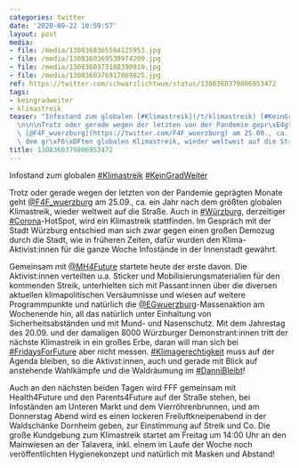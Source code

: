 ```yaml
---
categories: twitter
date: '2020-09-22 10:59:57'
layout: post
media:
- file: /media/1308360365584125953.jpg
- file: /media/1308360369530974209.jpg
- file: /media/1308360373188390919.jpg
- file: /media/1308360376917069825.jpg
ref: https://twitter.com/schwarzlichtwue/status/1308360379806953472
tags:
- keingradweiter
- klimastreik
teaser: "Infostand zum globalen [#Klimastreik](/t/klimastreik) [#KeinGradWeiter](/t/keingradweiter)\n\
  \n\n\nTrotz oder gerade wegen der letzten von der Pandemie gepr\xE4gten Monate geht\
  \ [@F4F_wuerzburg](https://twitter.com/F4F_wuerzburg) am 25.09., ca. ein Jahr nach\
  \ dem gr\xF6\xDFten globalen Klimastreik, wieder weltweit auf die Stra\xDFe. "
title: 1308360379806953472
---
```

Infostand zum globalen [#Klimastreik](/t/klimastreik) [#KeinGradWeiter](/t/keingradweiter)



Trotz oder gerade wegen der letzten von der Pandemie geprägten Monate geht [@F4F_wuerzburg](https://twitter.com/F4F_wuerzburg) am 25.09., ca. ein Jahr nach dem größten globalen Klimastreik, wieder weltweit auf die Straße. 
Auch in [#Würzburg](/t/würzburg), derzeitiger [#Corona](/t/corona)-HotSpot, wird ein Klimastreik stattfinden. Im Gespräch mit der Stadt Würzburg entschied man sich zwar gegen einen großen Demozug durch die Stadt, wie in früheren Zeiten, dafür wurden den Klima-Aktivist:innen für die ganze Woche Infostände in der Innenstadt gewährt.

Gemeinsam mit [@MH4Future](https://twitter.com/MH4Future) startete heute der erste davon. Die Aktivist:innen verteilten u.a. Sticker und Mobilisierungsmaterialien für den kommenden Streik, unterhielten sich mit Passant:innen über die diversen aktuellen klimapolitischen Versäumnisse und wiesen auf weitere Programmpunkte und natürlich die [@EGwuerzburg](https://twitter.com/EGwuerzburg)-Massenaktion am Wochenende hin, all das natürlich unter Einhaltung von Sicherheitsabständen und mit Mund- und Nasenschutz.
Mit dem Jahrestag des 20.09. und der damaligen 8000 Würzburger Demonstrant:innen tritt der nächste Klimastreik in ein großes Erbe, daran will man sich bei [#FridaysForFuture](/t/fridaysforfuture) aber nicht messen.
[#Klimagerechtigkeit](/t/klimagerechtigkeit) muss auf der Agenda bleiben, so die Aktivst:innen, auch und gerade mit Blick auf anstehende Wahlkämpfe und die Waldräumung im [#DanniBleibt](/t/dannibleibt)!



Auch an den nächsten beiden Tagen wird
FFF gemeinsam mit Health4Future und den Parents4Future auf der Straße stehen,  bei Infoständen  am Unteren Markt und dem Vierröhrenbrunnen, und am Donnerstag Abend wird es einen lockeren Freiluftkneipenabend in der Waldschänke Dornheim geben, zur Einstimmung auf Streik und Co.
Die große Kundgebung zum Klimastreik startet am Freitag um 14:00 Uhr an den Mainwiesen an der Talavera, inkl. einem im Laufe der Woche noch veröffentlichten Hygienekonzept und natürlich mit Masken und Abstand!